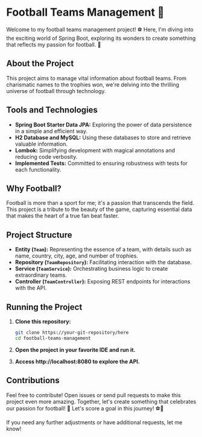 # Football Teams Management 🚀

Welcome to my football teams management project! ⚽ Here, I'm diving into the exciting world of Spring Boot, exploring its wonders to create something that reflects my passion for football. 🥅

## About the Project

This project aims to manage vital information about football teams. From charismatic names to the trophies won, we're delving into the thrilling universe of football through technology.

## Tools and Technologies

- **Spring Boot Starter Data JPA:** Exploring the power of data persistence in a simple and efficient way.
- **H2 Database and MySQL:** Using these databases to store and retrieve valuable information.
- **Lombok:** Simplifying development with magical annotations and reducing code verbosity.
- **Implemented Tests:** Committed to ensuring robustness with tests for each functionality.

## Why Football?

Football is more than a sport for me; it's a passion that transcends the field. This project is a tribute to the beauty of the game, capturing essential data that makes the heart of a true fan beat faster.

## Project Structure

- **Entity (`Team`):** Representing the essence of a team, with details such as name, country, city, age, and number of trophies.
- **Repository (`TeamRepository`):** Facilitating interaction with the database.
- **Service (`TeamService`):** Orchestrating business logic to create extraordinary teams.
- **Controller (`TeamController`):** Exposing REST endpoints for interactions with the API.

## Running the Project

1. **Clone this repository:**

   ```bash
   git clone https://your-git-repository/here
   cd football-teams-management
2. **Open the project in your favorite IDE and run it.**
3.  **Access http://localhost:8080 to explore the API.**

## Contributions
Feel free to contribute! Open issues or send pull requests to make this project even more amazing. Together, let's create something that celebrates our passion for football! 🌟
Let's score a goal in this journey! ⚽🚀

If you need any further adjustments or have additional requests, let me know!
